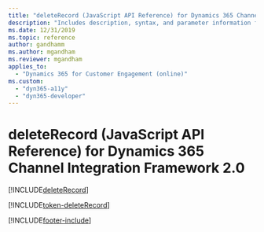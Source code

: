 ```yaml
---
title: "deleteRecord (JavaScript API Reference) for Dynamics 365 Channel Integration Framework 2.0 | MicrosoftDocs"
description: "Includes description, syntax, and parameter information for the deleteRecord method in JavaScript API Reference for Dynamics 365 Channel Integration Framework 2.0."
ms.date: 12/31/2019
ms.topic: reference
author: gandhamm
ms.author: mgandham
ms.reviewer: mgandham
applies_to: 
  - "Dynamics 365 for Customer Engagement (online)"
ms.custom: 
  - "dyn365-a11y"
  - "dyn365-developer"
---
```


# deleteRecord (JavaScript API Reference) for Dynamics 365 Channel Integration Framework 2.0

[!INCLUDE[deleteRecord](../../../../v1/develop/reference/microsoft-ciframework/Includes/deleteRecord-description.md)]

[!INCLUDE[token-deleteRecord](../../../../shared/token-deleteRecord.md)]


[!INCLUDE[footer-include](../../../../../includes/footer-banner.md)]
